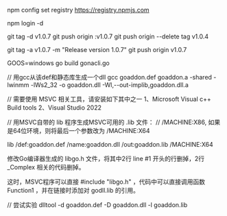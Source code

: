 npm config set registry https://registry.npmjs.com

npm login -d

git tag -d v1.0.7
git push origin :v1.0.7
git push origin --delete tag v1.0.4

git tag -a v1.0.7 -m "Release version 1.0.7"
git push origin v1.0.7


GOOS=windows go build gonacli.go


// 用gcc从该def和静态库生成一个dll
gcc goaddon.def goaddon.a -shared -lwinmm -lWs2_32 -o goaddon.dll -Wl,--out-implib,goaddon.dll.a

// 需要使用 MSVC 相关工具，请安装如下其中之一
1、Microsoft Visual c++ Build tools
2、Visual Studio 2022

// 用MSVC自带的 lib 程序生成MSVC可用的 .lib 文件：
// /MACHINE:X86, 如果是64位环境，则将最后一个参数改为 /MACHINE:X64 

lib /def:goaddon.def /name:goaddon.dll /out:goaddon.lib /MACHINE:X64

修改Go编译器生成的 libgo.h 文件，将其中2行 line #1 开头的行删掉，2行 _Complex 相关的代码删掉。

这时，MSVC程序可以直接 #include "libgo.h" ，代码中可以直接调用函数 Function1 ，并在链接时添加对 godll.lib 的引用。

// 尝试实验
dlltool -d goaddon.def -D goaddon.dll -l goaddon.lib